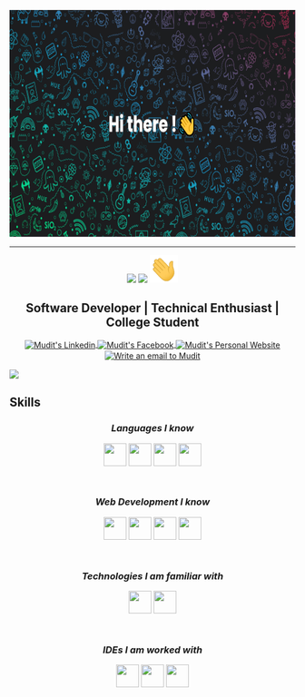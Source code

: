 <!--
**muditgarg48/muditgarg48** is a ✨ _special_ ✨ repository because its `README.md` (this file) appears on your GitHub profile.
Here are some ideas to get you started:
- 🔭 I’m currently working on ...
- 🌱 I’m currently learning ...
- 👯 I’m looking to collaborate on ...
- 🤔 I’m looking for help with ...
- 💬 Ask me about ...
- 📫 How to reach me: ...
- 😄 Pronouns: ...
- ⚡ Fun fact: ...
-->


<!--                                          Banner                          -->
<p align="center">
  <a href="muditgarg48.github.io">
    <img src="banner.png" height="400" alt="Let's go to my website"/>
  </a>
</p>

<hr>


<!--                                      Welcome message                     -->
<p align="center">
  <img src="https://img.icons8.com/color/2x/developer--v2.gif" width="50px" />
  <img src="https://readme-typing-svg.herokuapp.com?font=Comfortaa&size=40&color=2775F7&center=true&vCenter=true&height=50&lines=Hello+there+!;This+is+Mudit+Garg;Have+you+met+me+%3F">
  <img src="https://raw.githubusercontent.com/ABSphreak/ABSphreak/master/gifs/Hi.gif" width="50px">
</p>


<!--                                          Titles                          -->
<h2 align="center">Software Developer | Technical Enthusiast | College Student</h2>


<!--                                        Social Media                      -->
<p align="center">
  <a href="https://www.linkedin.com/in/mudit-garg-634595199/" target="blank">
    <img align="center" src="https://img.icons8.com/color/2x/linkedin-circled--v3.gif" alt="Mudit's Linkedin" height="50" width="50" />
  </a>
  <a href="https://www.facebook.com/mudit137" target="blank">
    <img align="center" src="https://img.icons8.com/color/2x/facebook-circled--v2.gif" alt="Mudit's Facebook" height="50" width="50" />
  </a>
  <a href="https://muditgarg48.github.io" target="blank">
    <img align="center" src="https://img.icons8.com/color/2x/internet--v2.gif" alt="Mudit's Personal Website" height="50" width="50" />
  </a>
  <a href = "mailto: gargmu@tcd.ie">
    <img align="center" src="https://img.icons8.com/color/2x/gmail--v2.gif" alt="Write an email to Mudit" height="50" width="50" />
  </a>
</p>


<!--                                     Skills section                        -->
<img align="center" src="https://monophy.com/media/QYSag6x86oZhG2KcFQ/monophy.gif" width="100px"><h2>Skills</h2>

  <h3 align="center"><i>Languages I know</i></h3>
  <p align="center">
    <img align="center" src="https://img.icons8.com/color/2x/java-coffee-cup-logo--v2.gif" height="40" width="40" />
    <img align="center" src="https://img.icons8.com/color/2x/c-plus-plus-logo.png" height="40" width="40" />
    <img align="center" src="https://img.icons8.com/color/2x/python--v2.gif" height="40" width="40" />
    <img align="center" src="https://img.icons8.com/color/2x/dart.png" height="40" width="40" />
  </p>
  <br>
  <h3 align="center"><i>Web Development I know</i></h3>
  <p align="center">  
    <img align="center" src="https://img.icons8.com/color/2x/html-5--v2.png" height="40" width="40" />
    <img align="center" src="https://img.icons8.com/color/2x/css3.png" height="40" width="40" />
    <img align="center" src="https://img.icons8.com/color/2x/javascript--v2.gif" height="40" width="40" />
    <img align="center" src="https://img.icons8.com/color/2x/bootstrap.png" height="40" width="40" />
  </p>
  <br>
  <h3 align="center"><i>Technologies I am familiar with</i></h3>
  <p align="center"> 
    <img align="center" src="https://img.icons8.com/color/2x/flutter.png" height="40" width="40" />
    <img align="center" src="https://img.icons8.com/color/2x/git.png" height="40" width="40" />
  </p>
  <br>
  <h3 align="center"><i>IDEs I am worked with</i></h3>
  <p align="center">
    <img align="center" src="https://img.icons8.com/color/2x/visual-studio-code-2019.png" height="40" width="40" />
    <img align="center" src="https://img.icons8.com/color/2x/sublime-text.png" height="40" width="40" />
    <img align="center" src="https://img.icons8.com/color/2x/jetbrains.png" height="40" width="40" />
  </p>
  
  
